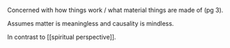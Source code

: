 Concerned with how things work / what material things are made of (pg 3).

Assumes matter is meaningless and causality is mindless.

In contrast to [[spiritual perspective]].